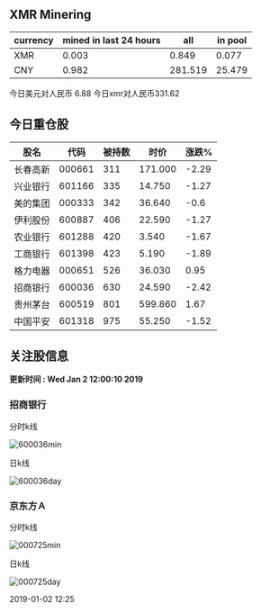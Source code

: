 ## XMR Minering

|currency|mined in last 24 hours|all|in pool|
|---|---|---|---|
|XMR|0.003|0.849|0.077|
|CNY|0.982|281.519|25.479|

今日美元对人民币 6.88	今日xmr对人民币331.62


## 今日重仓股 

|股名|代码|被持数|时价|涨跌%|
|---|---|---|---|---|
|长春高新|000661|311|171.000|-2.29|
|兴业银行|601166|335|14.750|-1.27|
|美的集团|000333|342|36.640|-0.6|
|伊利股份|600887|406|22.590|-1.27|
|农业银行|601288|420|3.540|-1.67|
|工商银行|601398|423|5.190|-1.89|
|格力电器|000651|526|36.030|0.95|
|招商银行|600036|630|24.590|-2.42|
|贵州茅台|600519|801|599.860|1.67|
|中国平安|601318|975|55.250|-1.52|

## 关注股信息
**更新时间 : Wed Jan  2 12:00:10 2019**
### 招商银行 
分时k线

![600036min](http://image.sinajs.cn/newchart/min/n/sh600036.gif)

日k线

![600036day](http://image.sinajs.cn/newchart/daily/n/sh600036.gif)

### 京东方Ａ 
分时k线

![000725min](http://image.sinajs.cn/newchart/min/n/sz000725.gif)

日k线

![000725day](http://image.sinajs.cn/newchart/daily/n/sz000725.gif)

2019-01-02 12:25